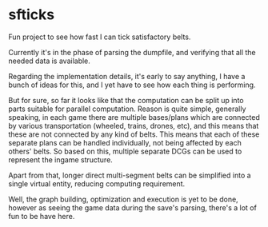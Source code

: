 # sfticks
Fun project to see how fast I can tick satisfactory belts.

Currently it's in the phase of parsing the dumpfile, and verifying that all the needed data is available.

Regarding the implementation details, it's early to say anything, I have a bunch of ideas for this, and I yet have to see how each thing is performing.

But for sure, so far it looks like that the computation can be split up into parts suitable for parallel computation. Reason is quite simple, generally speaking, in each game there are multiple bases/plans which are connected by various transportation (wheeled, trains, drones, etc), and this means that these are not connected by any kind of belts. This means that each of these separate plans can be handled individually, not being affected by each others' belts. So based on this, multiple separate DCGs can be used to represent the ingame structure.

Apart from that, longer direct multi-segment belts can be simplified into a single virtual entity, reducing computing requirement.

Well, the graph building, optimization and execution is yet to be done, however as seeing the game data during the save's parsing, there's a lot of fun to be have here.

